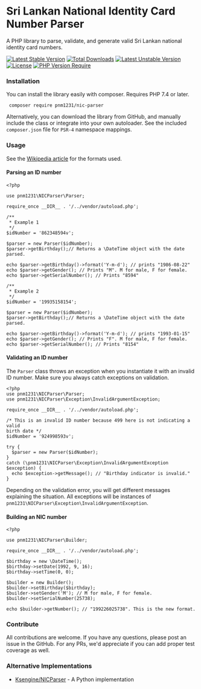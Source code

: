 # Sri Lankan National Identity Card Number Parser
A PHP library to parse, validate, and generate valid Sri Lankan national identity card numbers.

[![Latest Stable Version](http://poser.pugx.org/pnm1231/nic-parser/v)](https://packagist.org/packages/pnm1231/nic-parser)
[![Total Downloads](http://poser.pugx.org/pnm1231/nic-parser/downloads)](https://packagist.org/packages/pnm1231/nic-parser)
[![Latest Unstable Version](http://poser.pugx.org/pnm1231/nic-parser/v/unstable)](https://packagist.org/packages/pnm1231/nic-parser)
[![License](http://poser.pugx.org/pnm1231/nic-parser/license)](https://packagist.org/packages/pnm1231/nic-parser)
[![PHP Version Require](http://poser.pugx.org/pnm1231/nic-parser/require/php)](https://packagist.org/packages/pnm1231/nic-parser)

### Installation

You can install the library easily with composer. Requires PHP 7.4 or later.

``` composer require pnm1231/nic-parser```

Alternatively, you can download the library from GitHub, and manually include the class or integrate into your own autoloader. See the included `composer.json` file for `PSR-4` namespace mappings.

### Usage

See the [Wikipedia article](https://en.wikipedia.org/wiki/National_identity_card_%28Sri_Lanka%29) for the formats used.

#### Parsing an ID number

    <?php
    
    use pnm1231\NICParser\Parser;
    
    require_once __DIR__ . '/../vendor/autoload.php';
    
    /**
     * Example 1
     */
    $idNumber = '862348594v';
    
    $parser = new Parser($idNumber);
    $parser->getBirthday();// Returns a \DateTime object with the date parsed.

    echo $parser->getBirthday()->format('Y-m-d'); // prints "1986-08-22"
    echo $parser->getGender(); // Prints "M". M for male, F for female.
    echo $parser->getSerialNumber(); // Prints "8594"
    
    /**
     * Example 2
     */
    $idNumber = '19935158154';
    
    $parser = new Parser($idNumber);
    $parser->getBirthday();// Returns a \DateTime object with the date parsed.

    echo $parser->getBirthday()->format('Y-m-d'); // prints "1993-01-15"
    echo $parser->getGender(); // Prints "F". M for male, F for female.
    echo $parser->getSerialNumber(); // Prints "8154"

#### Validating an ID number
The `Parser` class throws an exception when you instantiate it with an invalid ID number. Make sure you always catch exceptions on validation.

    <?php
    use pnm1231\NICParser\Parser;
    use pnm1231\NICParser\Exception\InvalidArgumentException;
    
    require_once __DIR__ . '/../vendor/autoload.php';
    
    /* This is an invalid ID number because 499 here is not indicating a valid
    birth date */
    $idNumber = '924998593v';
    
    try {
      $parser = new Parser($idNumber);
    }
    catch (\pnm1231\NICParser\Exception\InvalidArgumentException $exception) {
      echo $exception->getMessage(); // "Birthday indicator is invalid."
    }

Depending on the validation error, you will get different messages explaining the situation. All exceptions will be instances of `pnm1231\NICParser\Exception\InvalidArgumentException`.

#### Building an NIC number

    <?php
    
    use pnm1231\NICParser\Builder;
    
    require_once __DIR__ . '/../vendor/autoload.php';
    
    $birthday = new \DateTime();
    $birthday->setDate(1992, 9, 16);
    $birthday->setTime(0, 0);
    
    $builder = new Builder();
    $builder->setBirthday($birthday);
    $builder->setGender('M'); // M for male, F for female.
    $builder->setSerialNumber(25738);
    
    echo $builder->getNumber(); // "199226025738". This is the new format.

### Contribute
All contributions are welcome. If you have any questions, please post an issue in the GitHub. For any PRs, we'd appreciate if you can add proper test coverage as well. 

### Alternative Implementations
 - [Ksengine/NICParser](https://github.com/Ksengine/NICParser/) - A Python implementation
